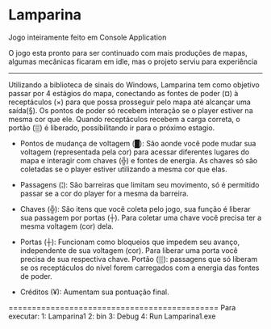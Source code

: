 # Lamparina
Jogo inteiramente feito em Console Application

O jogo esta pronto para ser continuado com mais produções de mapas, algumas mecânicas ficaram em idle, mas o projeto serviu para experiência
____________________________________________

Utilizando a biblioteca de sinais do Windows, Lamparina tem como objetivo passar por 4 estágios do mapa, conectando as fontes de poder (¤) à receptáculos (×) para que possa prosseguir pelo mapa até alcançar uma saída(§). Os pontos de poder só recebem interação se o player estiver na mesma cor que ele. Quando receptáculos recebem a carga correta, o portão (▒) é liberado, possibilitando ir para o próximo estagio.


* Pontos de mudança de voltagem (█): São aonde você pode mudar sua voltagem (representada pela cor) para acessar diferentes lugares do mapa e interagir com chaves (╬) e fontes de energia. As chaves só são coletadas se o player estiver utilizando a mesma cor que elas.

* Passagens (¦): São barreiras que limitam seu movimento, só é permitido passar se a cor do player for a mesma da barreira.

* Chaves (╬): São itens que você coleta pelo jogo, sua função é liberar sua passagem por portas (┼). Para coletar uma chave você precisa ter a mesma voltagem (cor) dela.

* Portas (┼): Funcionam como bloqueios que impedem seu avanço, independente de sua voltagem (cor). Para liberar uma porta você precisa de sua respectiva chave. Portão (▒): passagens que só liberam se os receptáculos do nível forem carregados com a energia das fontes de poder.

* Créditos (¥): Aumentam sua pontuação final.


=============================================
Para executar:
1: Lamparina1
2: bin
3: Debug
4: Run Lamparina1.exe
